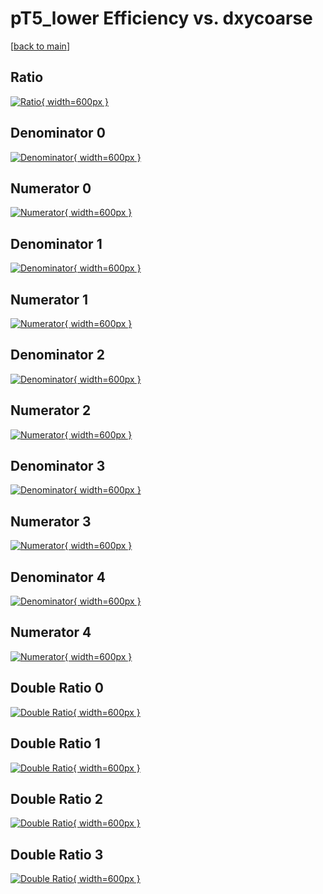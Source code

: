 # pT5_lower Efficiency vs. dxycoarse

[[back to main](./)]



## Ratio

[![Ratio](../mtv/var/pT5_lower_vtr_0_-1_eff_dxycoarse.png){ width=600px }](../mtv/var/pT5_lower_vtr_0_-1_eff_dxycoarse.pdf)

## Denominator 0

[![Denominator](../mtv/den/pT5_lower_vtr_0_-1_eff_dxycoarse_den0.png){ width=600px }](../mtv/den/pT5_lower_vtr_0_-1_eff_dxycoarse_den0.pdf)

## Numerator 0

[![Numerator](../mtv/num/pT5_lower_vtr_0_-1_eff_dxycoarse_num0.png){ width=600px }](../mtv/num/pT5_lower_vtr_0_-1_eff_dxycoarse_num0.pdf)

## Denominator 1

[![Denominator](../mtv/den/pT5_lower_vtr_0_-1_eff_dxycoarse_den1.png){ width=600px }](../mtv/den/pT5_lower_vtr_0_-1_eff_dxycoarse_den1.pdf)

## Numerator 1

[![Numerator](../mtv/num/pT5_lower_vtr_0_-1_eff_dxycoarse_num1.png){ width=600px }](../mtv/num/pT5_lower_vtr_0_-1_eff_dxycoarse_num1.pdf)

## Denominator 2

[![Denominator](../mtv/den/pT5_lower_vtr_0_-1_eff_dxycoarse_den2.png){ width=600px }](../mtv/den/pT5_lower_vtr_0_-1_eff_dxycoarse_den2.pdf)

## Numerator 2

[![Numerator](../mtv/num/pT5_lower_vtr_0_-1_eff_dxycoarse_num2.png){ width=600px }](../mtv/num/pT5_lower_vtr_0_-1_eff_dxycoarse_num2.pdf)

## Denominator 3

[![Denominator](../mtv/den/pT5_lower_vtr_0_-1_eff_dxycoarse_den3.png){ width=600px }](../mtv/den/pT5_lower_vtr_0_-1_eff_dxycoarse_den3.pdf)

## Numerator 3

[![Numerator](../mtv/num/pT5_lower_vtr_0_-1_eff_dxycoarse_num3.png){ width=600px }](../mtv/num/pT5_lower_vtr_0_-1_eff_dxycoarse_num3.pdf)

## Denominator 4

[![Denominator](../mtv/den/pT5_lower_vtr_0_-1_eff_dxycoarse_den4.png){ width=600px }](../mtv/den/pT5_lower_vtr_0_-1_eff_dxycoarse_den4.pdf)

## Numerator 4

[![Numerator](../mtv/num/pT5_lower_vtr_0_-1_eff_dxycoarse_num4.png){ width=600px }](../mtv/num/pT5_lower_vtr_0_-1_eff_dxycoarse_num4.pdf)

## Double Ratio 0

[![Double Ratio](../mtv/ratio/pT5_lower_vtr_0_-1_eff_dxycoarse_ratio0.png){ width=600px }](../mtv/ratio/pT5_lower_vtr_0_-1_eff_dxycoarse_ratio0.pdf)

## Double Ratio 1

[![Double Ratio](../mtv/ratio/pT5_lower_vtr_0_-1_eff_dxycoarse_ratio1.png){ width=600px }](../mtv/ratio/pT5_lower_vtr_0_-1_eff_dxycoarse_ratio1.pdf)

## Double Ratio 2

[![Double Ratio](../mtv/ratio/pT5_lower_vtr_0_-1_eff_dxycoarse_ratio2.png){ width=600px }](../mtv/ratio/pT5_lower_vtr_0_-1_eff_dxycoarse_ratio2.pdf)

## Double Ratio 3

[![Double Ratio](../mtv/ratio/pT5_lower_vtr_0_-1_eff_dxycoarse_ratio3.png){ width=600px }](../mtv/ratio/pT5_lower_vtr_0_-1_eff_dxycoarse_ratio3.pdf)

